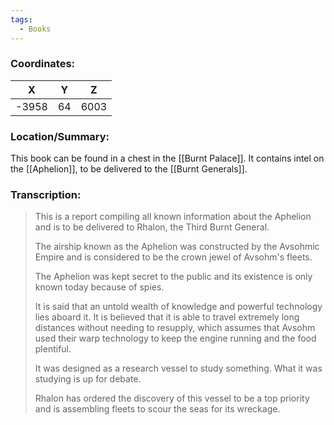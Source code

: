 ```yaml
---
tags:
  - Books
---
```


### Coordinates:
| **X** | **Y**| **Z** |
|:-----:|:----:|:-----:|
|-3958  |64   |6003  |

### Location/Summary:
This book can be found in a chest in the [[Burnt Palace]]. It contains intel on the [[Aphelion]], to be delivered to the [[Burnt Generals]].

### Transcription:
> This is a report compiling all known information about the Aphelion and is to be delivered to Rhalon, the Third Burnt General.
>
> The airship known as the Aphelion was constructed by the Avsohmic Empire and is considered to be the crown jewel of Avsohm's fleets.
>
> The Aphelion was kept secret to the public and its existence is only known today because of spies.
>
> It is said that an untold wealth of knowledge and powerful technology lies aboard it. It is believed that it is able to travel extremely long distances without needing to resupply, which assumes that Avsohm used their warp technology to keep the engine running and the food plentiful.
>
> It was designed as a research vessel to study something. What it was studying is up for debate.
>
> Rhalon has ordered the discovery of this vessel to be a top priority and is assembling fleets to scour the seas for its wreckage.

